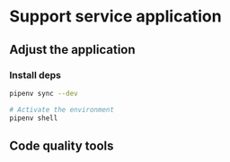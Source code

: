 # Support service application


## Adjust the application

### Install deps
```bash
pipenv sync --dev

# Activate the environment
pipenv shell
```

## Code quality tools